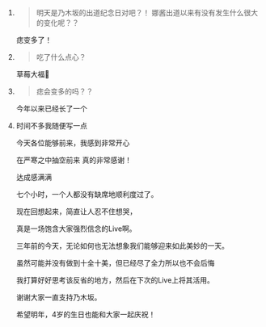1. > 明天是乃木坂的出道纪念日对吧？！ 娜酱出道以来有没有发生什么很大的变化呢？？

   痣变多了！

2. > 吃了什么点心？

   草莓大福🍓

3. > 痣会变多的吗？？

   今年以来已经长了一个

4. 时间不多我随便写一点

   今天各位能够前来，我感到非常开心

   在严寒之中抽空前来 真的非常感谢！

   达成感满满

   七个小时，一个人都没有缺席地顺利度过了。

   现在回想起来，简直让人忍不住想哭，

   真是一场饱含大家强烈信念的Live啊。

   三年前的今天，无论如何也无法想象我们能够迎来如此美妙的一天。

   虽然可能并没有做到十全十美，但已经尽了全力所以也不会后悔

   我打算好好思考该反省的地方，然后在下次的Live上将其活用。

   谢谢大家一直支持乃木坂。

   希望明年，4岁的生日也能和大家一起庆祝！

